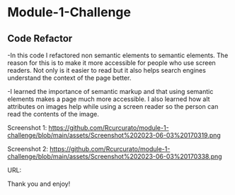 # Module-1-Challenge

## Code Refactor

-In this code I refactored non semantic elements to semantic elements. The reason for this is to make it more accessible for people who use screen readers. Not only is it easier to read but it also helps search engines understand the context of the page better. 

-I learned the importance of semantic markup and that using semantic elements makes a page much more accessible. I also learned how alt attributes on images help while using a screen reader so the person can read the contents of the image. 

Screenshot 1:
https://github.com/Rcurcurato/module-1-challenge/blob/main/assets/Screenshot%202023-06-03%20170319.png

Screenshot 2:
https://github.com/Rcurcurato/module-1-challenge/blob/main/assets/Screenshot%202023-06-03%20170338.png

URL: 


Thank you and enjoy!

